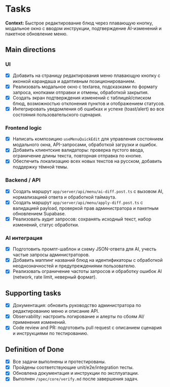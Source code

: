# Tasks

**Context:** Быстрое редактирование блюд через плавающую кнопку, модальное окно с вводом инструкции, подтверждение AI-изменений и пакетное обновление меню.

## Main directions
### UI
- [x] Добавить на страницу редактирования меню плавающую кнопку с иконкой карандаша и адаптивным позиционированием.
- [x] Реализовать модальное окно с textarea, подсказками по формату запроса, кнопками отправки и отмены, обработкой закрытия.
- [x] Создать экран подтверждения изменений с таблицей/списком блюд, возможностью отклонения пунктов и отображением статусов.
- [x] Интегрировать уведомления об ошибках и успехе (toast/alert) во все состояния пользовательского сценария.

### Frontend logic
- [x] Написать композицию `useMenuQuickEdit` для управления состоянием модального окна, API-запросами, обработкой загрузки и ошибок.
- [x] Добавить клиентские валидаторы: проверка пустого ввода, ограничение длины текста, повторная отправка по кнопке.
- [x] Обеспечить локализацию всех новых текстов на русском, добавить поддержку тёмной темы.

### Backend / API
- [x] Создать маршрут `app/server/api/menu/ai-diff.post.ts` с вызовом AI, нормализацией ответа и обработкой таймаута.
- [x] Создать маршрут `app/server/api/menu/apply-diff.post.ts` с валидацией payload, проверкой прав администратора и пакетным обновлением Supabase.
- [x] Реализовать аудит запросов: сохранять исходный текст, набор изменений, статус обработки.

### AI интеграция
- [x] Подготовить промпт-шаблон и схему JSON-ответа для AI, учесть частые запросы администраторов.
- [x] Добавить маппинг названий блюд на идентификаторы с обработкой неоднозначностей и предупреждениями пользователю.
- [x] Реализовать ограничение частоты запросов и обработку ошибок AI (network, rate limit, неверный формат).

## Supporting tasks
- [x] Документация: обновить руководство администратора по редактированию меню и описание API.
- [x] Observability: настроить логирование и алерты по сбоям AI/применения изменений.
- [x] Code review and PR: подготовить pull request с описанием сценария и инструкциями по тестированию.

## Definition of Done
- [x] Все задачи выполнены и протестированы.
- [x] Пройдены соответствующие unit/e2e/integration тесты.
- [x] Обновлена документация и инструкции по эксплуатации.
- [x] Выполнен `/spec/core/verify.md` после завершения задач.
